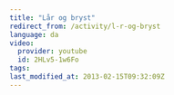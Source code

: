 ```yaml
---
title: "Lår og bryst"
redirect_from: /activity/l-r-og-bryst
language: da
video:
  provider: youtube
  id: 2HLv5-1w6Fo
tags:
last_modified_at: 2013-02-15T09:32:09Z
---
```




